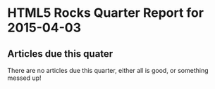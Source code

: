 HTML5 Rocks Quarter Report for 2015-04-03
=========================================

Articles due this quater
------------------------

There are no articles due this quarter, either all is good, or something messed up!

